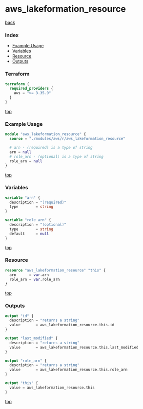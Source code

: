 # aws_lakeformation_resource

[back](../aws.md)

### Index

- [Example Usage](#example-usage)
- [Variables](#variables)
- [Resource](#resource)
- [Outputs](#outputs)

### Terraform

```terraform
terraform {
  required_providers {
    aws = ">= 3.35.0"
  }
}
```

[top](#index)

### Example Usage

```terraform
module "aws_lakeformation_resource" {
  source = "./modules/aws/r/aws_lakeformation_resource"

  # arn - (required) is a type of string
  arn = null
  # role_arn - (optional) is a type of string
  role_arn = null
}
```

[top](#index)

### Variables

```terraform
variable "arn" {
  description = "(required)"
  type        = string
}

variable "role_arn" {
  description = "(optional)"
  type        = string
  default     = null
}
```

[top](#index)

### Resource

```terraform
resource "aws_lakeformation_resource" "this" {
  arn      = var.arn
  role_arn = var.role_arn
}
```

[top](#index)

### Outputs

```terraform
output "id" {
  description = "returns a string"
  value       = aws_lakeformation_resource.this.id
}

output "last_modified" {
  description = "returns a string"
  value       = aws_lakeformation_resource.this.last_modified
}

output "role_arn" {
  description = "returns a string"
  value       = aws_lakeformation_resource.this.role_arn
}

output "this" {
  value = aws_lakeformation_resource.this
}
```

[top](#index)
